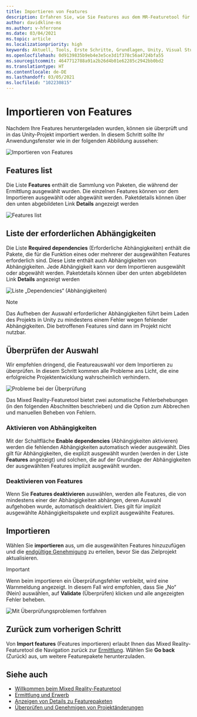 ```yaml
---
title: Importieren von Features
description: Erfahren Sie, wie Sie Features aus dem MR-Featuretool für die HoloLens- und VR-Entwicklung importieren.
author: davidkline-ms
ms.author: v-hferrone
ms.date: 03/04/2021
ms.topic: article
ms.localizationpriority: high
keywords: Aktuell, Tools, Erste Schritte, Grundlagen, Unity, Visual Studio, Toolkit, Mixed Reality-Headset, Windows Mixed Reality-Headset, Virtual Reality-Headset, Installation, Windows, HoloLens, Emulator, Unreal, OpenXR
ms.openlocfilehash: 0d9139835b9eb4e3e5ce3d1f378c56a4724bfa55
ms.sourcegitcommit: 4647712788a91a2b26d4b01e62285c2942bb0bd2
ms.translationtype: HT
ms.contentlocale: de-DE
ms.lasthandoff: 03/05/2021
ms.locfileid: "102230815"
---
```

# <a name="importing-features"></a>Importieren von Features

Nachdem Ihre Features heruntergeladen wurden, können sie überprüft und in das Unity-Projekt importiert werden. In diesem Schritt sollte Ihr Anwendungsfenster wie in der folgenden Abbildung aussehen:

![Importieren von Features](images/FeatureToolImport.png)

## <a name="features-list"></a>Features list

Die Liste **Features** enthält die Sammlung von Paketen, die während der Ermittlung ausgewählt wurden. Die einzelnen Features können vor dem Importieren ausgewählt oder abgewählt werden. Paketdetails können über den unten abgebildeten Link **Details** angezeigt werden

![Features list](images/FeaturesList.png)

## <a name="required-dependencies-list"></a>Liste der erforderlichen Abhängigkeiten

Die Liste **Required dependencies** (Erforderliche Abhängigkeiten) enthält die Pakete, die für die Funktion eines oder mehrerer der ausgewählten Features erforderlich sind. Diese Liste enthält auch Abhängigkeiten von Abhängigkeiten. Jede Abhängigkeit kann vor dem Importieren ausgewählt oder abgewählt werden. Paketdetails können über den unten abgebildeten Link **Details** angezeigt werden

![Liste „Dependencies“ (Abhängigkeiten)](images/RequiredDependencyList.png)

> [!NOTE]
> Das Aufheben der Auswahl erforderlicher Abhängigkeiten führt beim Laden des Projekts in Unity zu mindestens einem Fehler wegen fehlender Abhängigkeiten. Die betroffenen Features sind dann im Projekt nicht nutzbar.

## <a name="validating-selections"></a>Überprüfen der Auswahl

Wir empfehlen dringend, die Featureauswahl vor dem Importieren zu überprüfen. In diesem Schritt kommen alle Probleme ans Licht, die eine erfolgreiche Projektentwicklung wahrscheinlich verhindern.

![Probleme bei der Überprüfung](images/ValidationIssues.png)

Das Mixed Reality-Featuretool bietet zwei automatische Fehlerbehebungen (in den folgenden Abschnitten beschrieben) und die Option zum Abbrechen und manuellen Beheben von Fehlern.

### <a name="enable-dependencies"></a>Aktivieren von Abhängigkeiten

Mit der Schaltfläche **Enable dependencies** (Abhängigkeiten aktivieren) werden die fehlenden Abhängigkeiten automatisch wieder ausgewählt. Dies gilt für Abhängigkeiten, die explizit ausgewählt wurden (werden in der Liste **Features** angezeigt) und solchen, die auf der Grundlage der Abhängigkeiten der ausgewählten Features implizit ausgewählt wurden.

### <a name="disable-features"></a>Deaktivieren von Features

Wenn Sie **Features deaktivieren** auswählen, werden alle Features, die von mindestens einer der Abhängigkeiten abhängen, deren Auswahl aufgehoben wurde, automatisch deaktiviert. Dies gilt für implizit ausgewählte Abhängigkeitspakete und explizit ausgewählte Features.

## <a name="importing"></a>Importieren

Wählen Sie **importieren** aus, um die ausgewählten Features hinzuzufügen und die [endgültige Genehmigung](reviewing-changes.md) zu erteilen, bevor Sie das Zielprojekt aktualisieren.

> [!IMPORTANT]
> Wenn beim importieren ein Überprüfungsfehler verbleibt, wird eine Warnmeldung angezeigt. In diesem Fall wird empfohlen, dass Sie „No“ (Nein) auswählen, auf **Validate** (Überprüfen) klicken und alle angezeigten Fehler beheben.
>
> ![Mit Überprüfungsproblemen fortfahren](images/ValidationContinueAnyway.png)

## <a name="going-back-to-the-previous-step"></a>Zurück zum vorherigen Schritt

Von **Import features** (Features importieren) erlaubt Ihnen das Mixed Reality-Featuretool die Navigation zurück zur [Ermittlung](discovering-features.md). Wählen Sie **Go back** (Zurück) aus, um weitere Featurepakete herunterzuladen.

## <a name="see-also"></a>Siehe auch

- [Willkommen beim Mixed Reality-Featuretool](welcome-to-mr-feature-tool.md)
- [Ermittlung und Erwerb](discovering-features.md)
- [Anzeigen von Details zu Featurepaketen](viewing-package-details.md)
- [Überprüfen und Genehmigen von Projektänderungen](reviewing-changes.md)